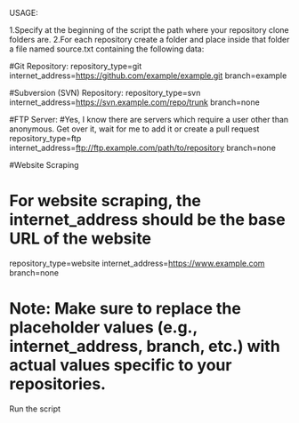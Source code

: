 USAGE:

1.Specify at the beginning of the script the path where your repository clone folders are.
2.For each repository create a folder and place inside that folder a file named source.txt containing the following data:




#Git Repository:
repository_type=git
internet_address=https://github.com/example/example.git
branch=example

#Subversion (SVN) Repository:
repository_type=svn
internet_address=https://svn.example.com/repo/trunk
branch=none

#FTP Server:
#Yes, I know there are servers which require a user other than anonymous. Get over it, wait for me to add it or create a pull request 
repository_type=ftp
internet_address=ftp://ftp.example.com/path/to/repository
branch=none

#Website Scraping
# For website scraping, the internet_address should be the base URL of the website
repository_type=website
internet_address=https://www.example.com
branch=none

# Note: Make sure to replace the placeholder values (e.g., internet_address, branch, etc.) with actual values specific to your repositories.


Run the script
